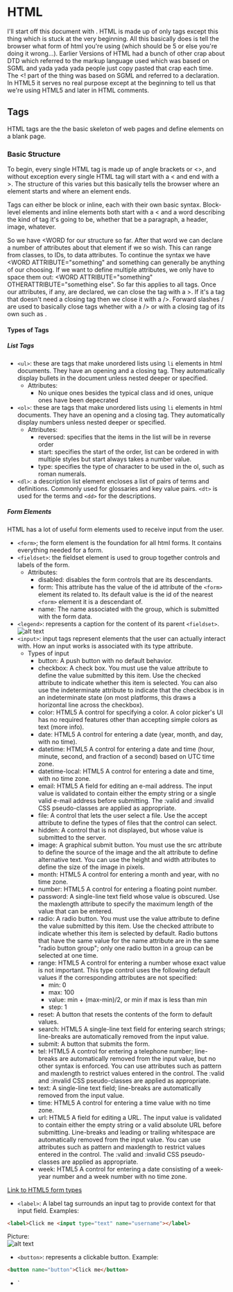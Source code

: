 # HTML

I'll start off this document with <!DOCTYPE html>. HTML is made up of only tags except this thing which is stuck at the very beginning. All this basically does is tell the browser what form of html you're using (which should be 5 or else you're doing it wrong...). Earlier Versions of HTML had a bunch of other crap about DTD which referred to the markup language used which was based on SGML and yada yada yada people just copy pasted that crap each time. The <! part of the thing was based on SGML and referred to a declaration. In HTML5 it serves no real purpose except at the beginning to tell us that we're using HTML5 and later in HTML comments.  

## Tags

HTML tags are the the basic skeleton of web pages and define elements on a blank page.  

### Basic Structure

To begin, every single HTML tag is made up of angle brackets or <>, and without exception every single HTML tag will start with a < and end with a >. The structure of this varies but this basically tells the browser where an element starts and where an element ends.  

Tags can either be block or inline, each with their own basic syntax. Block-level elements and inline elements both start with a < and a word describing the kind of tag it's going to be, whether that be a paragraph, a header, image, whatever.

So we have <WORD for our structure so far. After that word we can declare a number of attributes about that element if we so wish. This can range from classes, to IDs, to data attributes. To continue the syntax we have <WORD ATTRIBUTE="something" and something can generally be anything of our choosing. If we want to define multiple attributes, we only have to space them out: <WORD ATTRIBUTE="something" OTHERATTRIBUTE="something else". So far this applies to all tags. Once our attributes, if any, are declared, we can close the tag with a >. If it's a tag that doesn't need a closing tag then we close it with a />. Forward slashes / are used to basically close tags whether with a /> or with a closing tag of its own such as </WORD>.

#### Types of Tags  

##### List Tags  

* `<ul>`: these are tags that make unordered lists using `li` elements in html documents. They have an opening and a closing tag. They automatically display bullets in the document unless nested deeper or specified.  
  * Attributes:
    * No unique ones besides the typical class and id ones, unique ones have been depecrated  
* `<ol>`: these are tags that make unordered lists using `li` elements in html documents. They have an opening and a closing tag. They automatically display numbers unless nested deeper or specified.
  * Attributes:
    * reversed: specifies that the items in the list will be in reverse order
    * start: specifies the start of the order, list can be ordered in with multiple styles but start always takes a number value.
    * type: specifies the type of character to be used in the ol, such as roman numerals.
* `<dl>`: a description list element encloses a list of pairs of terms and definitions. Commonly used for glossaries and key value pairs. `<dt>` is used for the terms and `<dd>` for the descriptions.

##### Form Elements

HTML has a lot of useful form elements used to receive input from the user.  

* `<form>`; the form element is the foundation for all html forms. It contains everything needed for a form.
* `<fieldset>`: the fieldset element is used to group together controls and labels of the form.
  * Attributes:
    * disabled: disables the form controls that are its descendants.   
    * form: This attribute has the value of the id attribute of the `<form>` element its related to. Its default value is the id of the nearest `<form>` element it is a descendant of.
    * name: The name associated with the group, which is submitted with the form data.
* `<legend>`: represents a caption for the content of its parent `<fieldset>`.
![alt text](http://www.allthingsdiscussed.com/images/Legend_HTML_form.png)
* `<input>`: input tags represent elements that the user can actually interact with. How an input works is associated with its type attribute.
  * Types of input
    * button: A push button with no default behavior.
    * checkbox: A check box. You must use the value attribute to define the value submitted by this item. Use the checked attribute to indicate whether this item is selected. You can also use the indeterminate attribute to indicate that the checkbox is in an indeterminate state (on most platforms, this draws a horizontal line across the checkbox).
    * color: HTML5 A control for specifying a color. A color picker's UI has no required features other than accepting simple colors as text (more info).
    * date: HTML5 A control for entering a date (year, month, and day, with no time).
    * datetime: HTML5 A control for entering a date and time (hour, minute, second, and fraction of a second) based on UTC time zone.
    * datetime-local: HTML5 A control for entering a date and time, with no time zone.
    * email: HTML5 A field for editing an e-mail address. The input value is validated to contain either the empty string or a single valid e-mail address before submitting. The :valid and :invalid CSS pseudo-classes are applied as appropriate.
    * file: A control that lets the user select a file. Use the accept attribute to define the types of files that the control can select.
    * hidden: A control that is not displayed, but whose value is submitted to the server.
    * image: A graphical submit button. You must use the src attribute to define the source of the image and the alt attribute to define alternative text. You can use the height and width attributes to define the size of the image in pixels.
    * month: HTML5 A control for entering a month and year, with no time zone.
    * number: HTML5 A control for entering a floating point number.
    * password: A single-line text field whose value is obscured. Use the maxlength attribute to specify the maximum length of the value that can be entered.
    * radio: A radio button. You must use the value attribute to define the value submitted by this item. Use the checked attribute to indicate whether this item is selected by default. Radio buttons that have the same value for the name attribute are in the same "radio button group"; only one radio button in a group can be selected at one time.
    * range: HTML5 A control for entering a number whose exact value is not important. This type control uses the following default values if the corresponding attributes are not specified:
      * min: 0
      * max: 100
      * value: min + (max-min)/2, or min if max is less than min
      * step: 1
    * reset: A button that resets the contents of the form to default values.
    * search: HTML5 A single-line text field for entering search strings; line-breaks are automatically removed from the input value.
    * submit: A button that submits the form.
    * tel: HTML5 A control for entering a telephone number; line-breaks are automatically removed from the input value, but no other syntax is enforced. You can use attributes such as pattern and maxlength to restrict values entered in the control. The :valid and :invalid CSS pseudo-classes are applied as appropriate.
    * text: A single-line text field; line-breaks are automatically removed from the input value.
    * time: HTML5 A control for entering a time value with no time zone.
    * url: HTML5 A field for editing a URL. The input value is validated to contain either the empty string or a valid absolute URL before submitting. Line-breaks and leading or trailing whitespace are automatically removed from the input value. You can use attributes such as pattern and maxlength to restrict values entered in the control. The :valid and :invalid CSS pseudo-classes are applied as appropriate.
    * week: HTML5 A control for entering a date consisting of a week-year number and a week number with no time zone.

[Link to HTML5 form types](http://cdn.sixrevisions.com/demos/0345-new_html5_form_input_types/new-html5-form-input-types.html)

* `<label>`: A label tag surrounds an input tag to provide context for that input field.
Examples:  
```html
<label>Click me <input type="text" name="username"></label>
```
Picture:  
![alt text](http://www.allthingsdiscussed.com/images/Label_HTML_form.png)

* `<button>`: represents a clickable button.
Example:  
```html
<button name="button">Click me</button>
```

* `
